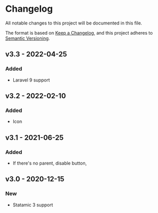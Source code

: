 # Changelog

All notable changes to this project will be documented in this file.

The format is based on [Keep a Changelog](https://keepachangelog.com/en/1.0.0/),
and this project adheres to [Semantic Versioning](https://semver.org/spec/v2.0.0.html).

## v3.3 - 2022-04-25

### Added

- Laravel 9 support

## v3.2 - 2022-02-10

### Added

- Icon

## v3.1 - 2021-06-25

### Added

- If there's no parent, disable button,

## v3.0 - 2020-12-15

### New

- Statamic 3 support
